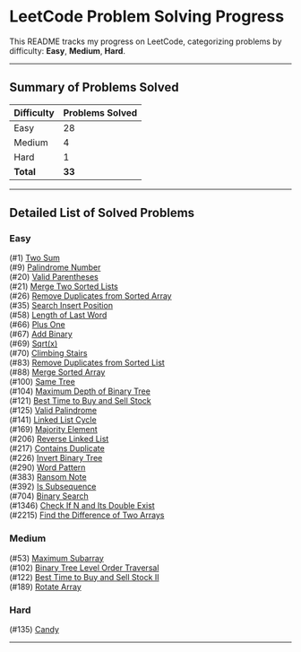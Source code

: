 # LeetCode Problem Solving Progress

This README tracks my progress on LeetCode, categorizing problems by difficulty: **Easy**, **Medium**, **Hard**.

---

## Summary of Problems Solved

| Difficulty | Problems Solved |
|------------|-----------------|
| Easy       | 28              |
| Medium     | 4               |
| Hard       | 1               |
| **Total**  | **33**          |

---

## Detailed List of Solved Problems

### Easy
(#1) [Two Sum](https://leetcode.com/problems/two-sum)  
(#9) [Palindrome Number](https://leetcode.com/problems/palindrome-number)  
(#20) [Valid Parentheses](https://leetcode.com/problems/valid-parentheses)  
(#21) [Merge Two Sorted Lists](https://leetcode.com/problems/merge-two-sorted-lists)  
(#26) [Remove Duplicates from Sorted Array](https://leetcode.com/problems/remove-duplicates-from-sorted-array)  
(#35) [Search Insert Position](https://leetcode.com/problems/search-insert-position)  
(#58) [Length of Last Word](https://leetcode.com/problems/length-of-last-word)  
(#66) [Plus One](https://leetcode.com/problems/plus-one)  
(#67) [Add Binary](https://leetcode.com/problems/add-binary)  
(#69) [Sqrt(x)](https://leetcode.com/problems/sqrtx)  
(#70) [Climbing Stairs](https://leetcode.com/problems/climbing-stairs)  
(#83) [Remove Duplicates from Sorted List](https://leetcode.com/problems/remove-duplicates-from-sorted-list)  
(#88) [Merge Sorted Array](https://leetcode.com/problems/merge-sorted-array)  
(#100) [Same Tree](https://leetcode.com/problems/same-tree)  
(#104) [Maximum Depth of Binary Tree](https://leetcode.com/problems/maximum-depth-of-binary-tree)  
(#121) [Best Time to Buy and Sell Stock](https://leetcode.com/problems/best-time-to-buy-and-sell-stock)  
(#125) [Valid Palindrome](https://leetcode.com/problems/valid-palindrome)  
(#141) [Linked List Cycle](https://leetcode.com/problems/linked-list-cycle)  
(#169) [Majority Element](https://leetcode.com/problems/majority-element)  
(#206) [Reverse Linked List](https://leetcode.com/problems/reverse-linked-list)  
(#217) [Contains Duplicate](https://leetcode.com/problems/contains-duplicate)  
(#226) [Invert Binary Tree](https://leetcode.com/problems/invert-binary-tree)  
(#290) [Word Pattern](https://leetcode.com/problems/word-pattern)  
(#383) [Ransom Note](https://leetcode.com/problems/ransom-note)  
(#392) [Is Subsequence](https://leetcode.com/problems/is-subsequence)  
(#704) [Binary Search](https://leetcode.com/problems/binary-search)  
(#1346) [Check If N and Its Double Exist](https://leetcode.com/problems/check-if-n-and-its-double-exist)  
(#2215) [Find the Difference of Two Arrays](https://leetcode.com/problems/find-the-difference-of-two-arrays)   


### Medium
(#53) [Maximum Subarray](https://leetcode.com/problems/maximum-subarray)  
(#102) [Binary Tree Level Order Traversal](https://leetcode.com/problems/binary-tree-level-order-traversal)  
(#122) [Best Time to Buy and Sell Stock II](https://leetcode.com/problems/best-time-to-buy-and-sell-stock-ii)  
(#189) [Rotate Array](https://leetcode.com/problems/rotate-array)  


### Hard
(#135) [Candy](https://leetcode.com/problems/candy)  


---
